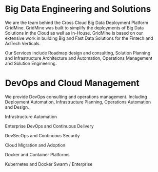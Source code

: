 # Big Data Engineering and Solutions

We are the team behind the Cross Cloud Big Data Deployment Platform GridMine. GridMine was built to simplify the deployments of Big Data Solutions in the Cloud as well as In-House. GridMine is based on our extensive work in building Big and Fast Data Solutions for the Fintech and AdTech Verticals.

Our Services include Roadmap design and consulting, Solution Planning and Infrastructure Architecture and Automation, Operations Management and Solution Engineering.

# DevOps and Cloud Management

We provide DevOps consulting and operations management. Including Deployment Automation, Infrastructure Planning, Operations Automation and Design.



Infrastructure Automation

Enterprise DevOps and Continuous Delivery

DevSecOps and Continuous Security

Cloud Migration and Adoption

Docker and Container Platforms



Kubernetes and Docker Swarm / Enterprise

